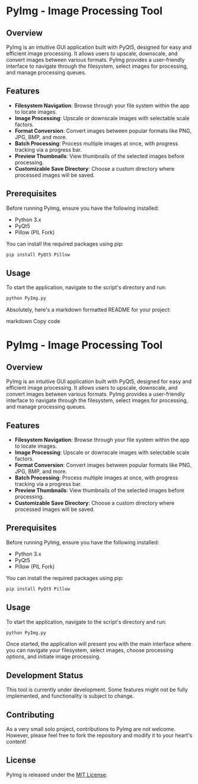 # PyImg - Image Processing Tool

## Overview
PyImg is an intuitive GUI application built with PyQt5, designed for easy and efficient image processing. It allows users to upscale, downscale, and convert images between various formats. PyImg provides a user-friendly interface to navigate through the filesystem, select images for processing, and manage processing queues.

## Features
- **Filesystem Navigation**: Browse through your file system within the app to locate images.
- **Image Processing**: Upscale or downscale images with selectable scale factors.
- **Format Conversion**: Convert images between popular formats like PNG, JPG, BMP, and more.
- **Batch Processing**: Process multiple images at once, with progress tracking via a progress bar.
- **Preview Thumbnails**: View thumbnails of the selected images before processing.
- **Customizable Save Directory**: Choose a custom directory where processed images will be saved.

## Prerequisites
Before running PyImg, ensure you have the following installed:
- Python 3.x
- PyQt5
- Pillow (PIL Fork)

You can install the required packages using pip:
```sh
pip install PyQt5 Pillow
```

## Usage
To start the application, navigate to the script's directory and run:
```sh
python PyImg.py
```

Absolutely, here's a markdown formatted README for your project:

markdown
Copy code
# PyImg - Image Processing Tool

## Overview
PyImg is an intuitive GUI application built with PyQt5, designed for easy and efficient image processing. It allows users to upscale, downscale, and convert images between various formats. PyImg provides a user-friendly interface to navigate through the filesystem, select images for processing, and manage processing queues.

## Features
- **Filesystem Navigation**: Browse through your file system within the app to locate images.
- **Image Processing**: Upscale or downscale images with selectable scale factors.
- **Format Conversion**: Convert images between popular formats like PNG, JPG, BMP, and more.
- **Batch Processing**: Process multiple images at once, with progress tracking via a progress bar.
- **Preview Thumbnails**: View thumbnails of the selected images before processing.
- **Customizable Save Directory**: Choose a custom directory where processed images will be saved.

## Prerequisites
Before running PyImg, ensure you have the following installed:
- Python 3.x
- PyQt5
- Pillow (PIL Fork)

You can install the required packages using pip:
```sh
pip install PyQt5 Pillow
```

## Usage
To start the application, navigate to the script's directory and run:
```sh
python PyImg.py
```

Once started, the application will present you with the main interface where you can navigate your filesystem, select images, choose processing options, and initiate image processing.

## Development Status
This tool is currently under development. Some features might not be fully implemented, and functionality is subject to change.

## Contributing
As a very small solo project, contributions to PyImg are not welcome. However, please feel free to fork the repository and modify it to your heart's content!

## License
PyImg is released under the [MIT License](LICENSE).
